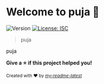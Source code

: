 <h1> Welcome to puja 👋</h1> 
  <p>
  <img alt="Version" src="https://img.shields.io/badge/version-1.0.0-blue.svg?cacheSeconds=2592000" />
  <a href="#" target="_blank">
    <img alt="License: ISC" src="https://img.shields.io/badge/License-ISC-yellow.svg" />
  </a>
</p>

> puja
<p> puja </p>
<p><strong>Give a ⭐️ if this project helped you!</strong></p>
<p><small>Created with ❤️ by <a href="https://www.npmjs.com/package/my-readme-latest" target="_blank"><i>my-readme-latest</i></a></small></p>
    